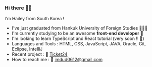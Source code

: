 ### Hi there 🙌🏻

<!--
**haileychoi15/haileychoi15** is a ✨ _special_ ✨ repository because its `README.md` (this file) appears on your GitHub profileㅑ

Here are some ideas to get you started:

- 🔭 I’m currently working on ...
- 🌱 I’m currently learning ...
- 👯 I’m looking to collaborate on ...
- 🤔 I’m looking for help with ...
- 💬 Ask me about ...
- 📫 How to reach me: ...
- 😄 Pronouns: ...
- ⚡ Fun fact: ...
-->

I'm Hailey from South Korea ! 

- I've just graduated from Hankuk University of Foreign Studies 👩🏻‍🎓
- I'm currently studying to be an awesome __front-end developer__ 💖
- I'm looking to learn TypeScript and React tutorial (very soon !! 🚀)
- Languages and Tools : HTML, CSS, JavaScript, JAVA, Oracle, Git, Eclipse, IntelliJ
- Recent project : 🔗 [Ticket24](https://github.com/haileychoi15/ticket24-booking)
- How to reach me : 📩 imdud0612@gmail.com 
